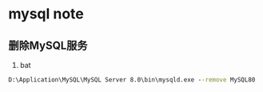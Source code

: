 # mysql note

## 删除MySQL服务

1. bat

```bat
D:\Application\MySQL\MySQL Server 8.0\bin\mysqld.exe --remove MySQL80
```
